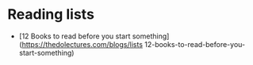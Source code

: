 # Reading lists

* [12 Books to read before you start something](https://thedolectures.com/blogs/lists 12-books-to-read-before-you-start-something)